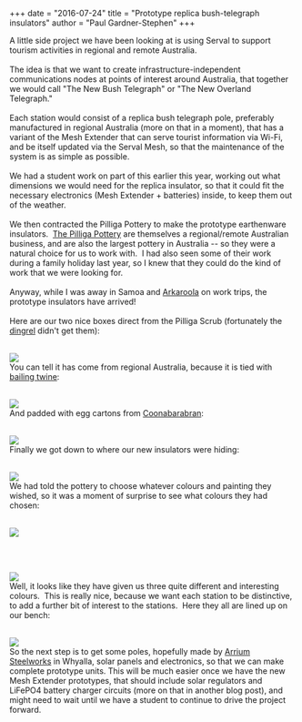 +++
date = "2016-07-24"
title = "Prototype replica bush-telegraph insulators"
author = "Paul Gardner-Stephen"
+++

<div class="post-body entry-content" id="post-body-221900797946035663" itemprop="description articleBody">
A little side project we have been looking at is using Serval to support tourism activities in regional and remote Australia. <br/>
<br/>
The idea is that we want to create infrastructure-independent communications nodes at points of interest around Australia, that together we would call "The New Bush Telegraph" or "The New Overland Telegraph."  <br/>
<br/>
Each station would consist of a replica bush telegraph pole, preferably manufactured in regional Australia (more on that in a moment), that has a variant of the Mesh Extender that can serve tourist information via Wi-Fi, and be itself updated via the Serval Mesh, so that the maintenance of the system is as simple as possible.<br/>
<br/>
We had a student work on part of this earlier this year, working out what dimensions we would need for the replica insulator, so that it could fit the necessary electronics (Mesh Extender + batteries) inside, to keep them out of the weather.<br/>
<br/>
We then contracted the Pilliga Pottery to make the prototype earthenware insulators.  <a href="http://www.barkalafarmstay.com.au/pottery/">The Pilliga Pottery</a> are themselves a regional/remote Australian business, and are also the largest pottery in Australia -- so they were a natural choice for us to work with.  I had also seen some of their work during a family holiday last year, so I knew that they could do the kind of work that we were looking for.<br/>
<br/>
Anyway, while I was away in Samoa and <a href="http://www.arkaroola.com.au/">Arkaroola</a> on work trips, the prototype insulators have arrived!<br/>
<br/>
Here are our two nice boxes direct from the Pilliga Scrub (fortunately the <a href="https://shop.scholastic.com.au/Product/8055591/Three-Little-Bush-Pigs">dingrel</a> didn't get them):<br/>
<br/>

<a href="https://2.bp.blogspot.com/-Z2otYPMM0n4/V5VelY5LSmI/AAAAAAAAF4w/yh2ycOqlWUY4UAyUBEhG8m9lytUxjOzrgCLcB/s1600/IMG_20160725_095029.jpg"><img src="https://2.bp.blogspot.com/-Z2otYPMM0n4/V5VelY5LSmI/AAAAAAAAF4w/yh2ycOqlWUY4UAyUBEhG8m9lytUxjOzrgCLcB/s400/IMG_20160725_095029.jpg"/></a>
<br/>
You can tell it has come from regional Australia, because it is tied with <a href="https://en.wikipedia.org/wiki/Baling_twine">bailing twine</a>:<br/>
<br/>

<a href="https://1.bp.blogspot.com/-siM4r1Dyyzk/V5VeljLqGII/AAAAAAAAF40/Jvsky7N5ljUh4j_tnDda1nOrl8vN1PkEwCLcB/s1600/IMG_20160725_095036.jpg"><img src="https://1.bp.blogspot.com/-siM4r1Dyyzk/V5VeljLqGII/AAAAAAAAF40/Jvsky7N5ljUh4j_tnDda1nOrl8vN1PkEwCLcB/s400/IMG_20160725_095036.jpg"/></a>
<br/>
And padded with egg cartons from <a href="https://en.wikipedia.org/wiki/Coonabarabran">Coonabarabran</a>:<br/>
<br/>

<a href="https://3.bp.blogspot.com/-QJf471ORrbY/V5VelqY2b_I/AAAAAAAAF44/l3l_pRkHWeg-XR4cEVbjtzMYQE_m-fv4gCLcB/s1600/IMG_20160725_095110.jpg"><img src="https://3.bp.blogspot.com/-QJf471ORrbY/V5VelqY2b_I/AAAAAAAAF44/l3l_pRkHWeg-XR4cEVbjtzMYQE_m-fv4gCLcB/s400/IMG_20160725_095110.jpg"/></a>
<br/>
Finally we got down to where our new insulators were hiding:<br/>
<br/>

<a href="https://1.bp.blogspot.com/-ex0k-yRK27E/V5VemaVj10I/AAAAAAAAF48/02UF-ncWUzs7LZEcYOeynTGzrOfiFH9UwCLcB/s1600/IMG_20160725_095149.jpg"><img src="https://1.bp.blogspot.com/-ex0k-yRK27E/V5VemaVj10I/AAAAAAAAF48/02UF-ncWUzs7LZEcYOeynTGzrOfiFH9UwCLcB/s400/IMG_20160725_095149.jpg"/></a>
<br/>
We had told the pottery to choose whatever colours and painting they wished, so it was a moment of surprise to see what colours they had chosen:<br/>
<br/>

<a href="https://4.bp.blogspot.com/-0MSiCdFAA2c/V5VemUx4b8I/AAAAAAAAF5E/dEJJtOWNggoEnqozWQBECwaroD7R95lDwCLcB/s1600/IMG_20160725_095225.jpg"><img src="https://4.bp.blogspot.com/-0MSiCdFAA2c/V5VemUx4b8I/AAAAAAAAF5E/dEJJtOWNggoEnqozWQBECwaroD7R95lDwCLcB/s640/IMG_20160725_095225.jpg"/></a>
<br/>

<br/>
<br/>

<a href="https://4.bp.blogspot.com/-KonUnHmQBrk/V5Ven83biII/AAAAAAAAF5M/oja7bj39lOQ9tVoH1SCRQ5bbvqwwfxzAQCLcB/s1600/IMG_20160725_095459.jpg"><img src="https://4.bp.blogspot.com/-KonUnHmQBrk/V5Ven83biII/AAAAAAAAF5M/oja7bj39lOQ9tVoH1SCRQ5bbvqwwfxzAQCLcB/s640/IMG_20160725_095459.jpg"/></a>
<br/>
Well, it looks like they have given us three quite different and interesting colours.  This is really nice, because we want each station to be distinctive, to add a further bit of interest to the stations.  Here they all are lined up on our bench:<br/>
<br/>

<a href="https://1.bp.blogspot.com/-ErWM1Gi8xDc/V5Ven2g6arI/AAAAAAAAF5I/HVDbgoItZ6MI1v566BfvpvEHvnAXqeOJQCLcB/s1600/IMG_20160725_095720.jpg"><img src="https://1.bp.blogspot.com/-ErWM1Gi8xDc/V5Ven2g6arI/AAAAAAAAF5I/HVDbgoItZ6MI1v566BfvpvEHvnAXqeOJQCLcB/s640/IMG_20160725_095720.jpg"/></a>
<br/>
So the next step is to get some poles, hopefully made by <a href="http://www.arrium.com/our-businesses/arrium-steel">Arrium Steelworks</a> in Whyalla, solar panels and electronics, so that we can make complete prototype units. This will be much easier once we have the new Mesh Extender prototypes, that should include solar regulators and LiFePO4 battery charger circuits (more on that in another blog post), and might need to wait until we have a student to continue to drive the project forward.
<div></div>
</div>